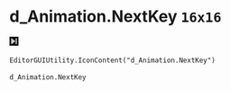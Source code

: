 # d_Animation.NextKey `16x16`
<img src="/img/d_Animation.NextKey.png" width=16 height=16>

``` CSharp
EditorGUIUtility.IconContent("d_Animation.NextKey")
```
```
d_Animation.NextKey
```
